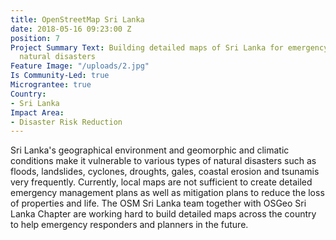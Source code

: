 ```yaml
---
title: OpenStreetMap Sri Lanka
date: 2018-05-16 09:23:00 Z
position: 7
Project Summary Text: Building detailed maps of Sri Lanka for emergency response during
  natural disasters
Feature Image: "/uploads/2.jpg"
Is Community-Led: true
Micrograntee: true
Country:
- Sri Lanka
Impact Area:
- Disaster Risk Reduction
---
```


Sri Lanka's geographical environment and geomorphic and climatic conditions make it vulnerable to various types of natural disasters such as floods, landslides, cyclones, droughts, gales, coastal erosion and tsunamis very frequently. Currently, local maps are not sufficient to create detailed emergency management plans as well as mitigation plans to reduce the loss of properties and life. The OSM Sri Lanka team together with OSGeo Sri Lanka Chapter are working hard to build detailed maps across the country to help emergency responders and planners in the future.   